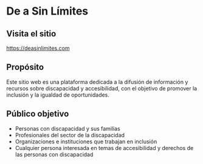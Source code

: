 # De a Sin Límites

## Visita el sitio
https://deasinlimites.com

## Propósito
Este sitio web es una plataforma dedicada a la difusión de información y recursos sobre discapacidad y accesibilidad, con el objetivo de promover la inclusión y la igualdad de oportunidades.

## Público objetivo
- Personas con discapacidad y sus familias
- Profesionales del sector de la discapacidad
- Organizaciones e instituciones que trabajan en inclusión
- Cualquier persona interesada en temas de accesibilidad y derechos de las personas con discapacidad